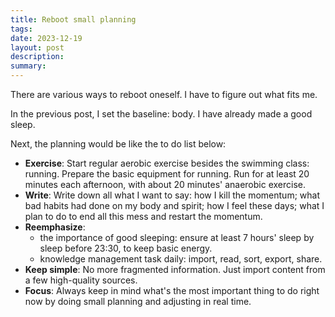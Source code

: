 ```yaml
---
title: Reboot small planning
tags: 
date: 2023-12-19
layout: post
description: 
summary:
---
```


There are various ways to reboot oneself. I have to figure out what fits me. 

In the previous post, I set the baseline: body. I have already made a good sleep. 

Next, the planning would be like the to do list below: 

- **Exercise**: Start regular aerobic exercise besides the swimming class: running. Prepare the basic equipment for running. Run for at least 20 minutes each afternoon, with about 20 minutes' anaerobic exercise. 
- **Write**: Write down all what I want to say: how I kill the momentum; what bad habits had done on my body and spirit; how I feel these days; what I plan to do to end all this mess and restart the momentum. 
- **Reemphasize**: 
	- the importance of good sleeping: ensure at least 7 hours' sleep by sleep before 23:30, to keep basic energy.
	- knowledge management task daily: import, read, sort, export, share. 
- **Keep simple**: No more fragmented information. Just import content from a few high-quality sources. 
- **Focus**: Always keep in mind what's the most important thing to do right now by doing small planning and adjusting in real time. 

